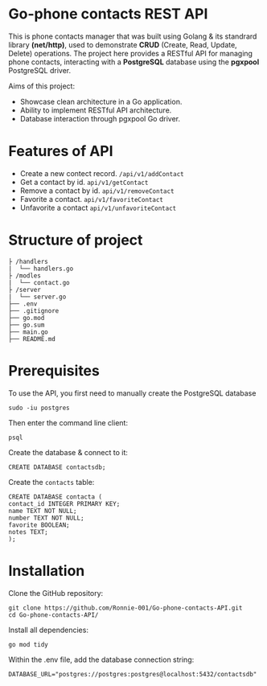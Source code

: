 # Go-phone contacts REST API
This is phone contacts manager that was built using Golang & its standrard library **(net/http)**, used to demonstrate **CRUD** (Create, Read, Update, Delete) operations. The project here provides a RESTful API for managing phone contacts, interacting with a **PostgreSQL** database using the **pgxpool** PostgreSQL driver. 

Aims of this project:
- Showcase clean architecture in a Go application.
- Ability to implement RESTful API architecture.
- Database interaction through pgxpool Go driver.

# Features of API
- Create a new contect record. `/api/v1/addContact`
- Get a contact by id. `api/v1/getContact`
- Remove a contact by id. `api/v1/removeContact`
- Favorite a contact. `api/v1/favoriteContact`
- Unfavorite a contact `api/v1/unfavoriteContact`

 # Structure of project
```
├ /handlers
|  └── handlers.go
├ /modles
|  └── contact.go
├ /server
|  └── server.go
├── .env
├── .gitignore
├── go.mod
├── go.sum
├── main.go
├── README.md
```

# Prerequisites
To use the API, you first need to manually create the PostgreSQL database
```
sudo -iu postgres
```
Then enter the command line client:
```
psql
```
Create the database & connect to it:
```
CREATE DATABASE contactsdb;
```
Create the `contacts` table:
```
CREATE DATABASE contacta (
contact_id INTEGER PRIMARY KEY;
name TEXT NOT NULL;
number TEXT NOT NULL;
favorite BOOLEAN;
notes TEXT;
);
```
# Installation
Clone the GitHub repository:
```
git clone https://github.com/Ronnie-001/Go-phone-contacts-API.git
cd Go-phone-contacts-API/
```
Install all dependencies:
```
go mod tidy
```
Within the .env file, add the database connection string:
```
DATABASE_URL="postgres://postgres:postgres@localhost:5432/contactsdb"
```
